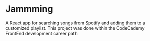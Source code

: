 # Jammming
A React app for searching songs from Spotify and adding them to a customized playlist. This project was done within the CodeCademy FrontEnd development career path
